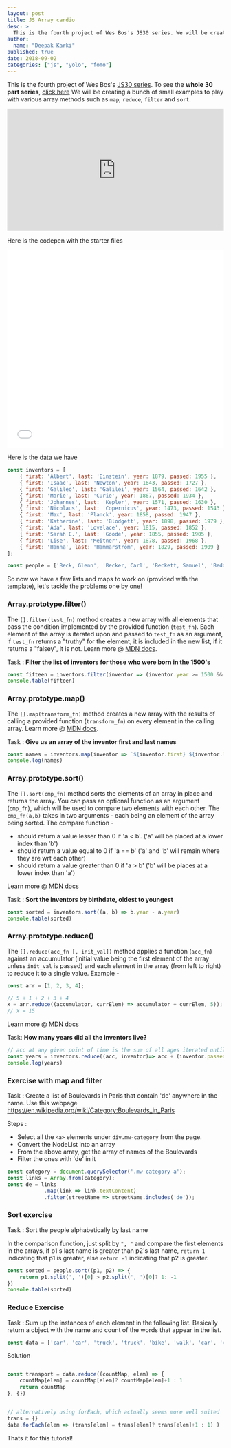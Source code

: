 ```yaml
---
layout: post
title: JS Array cardio
desc: >
  This is the fourth project of Wes Bos's JS30 series. We will be creating a bunch of small examples to play with various array methods such as `map`, `reduce`, `filter` and `sort`.
author:
  name: "Deepak Karki"
published: true
date: 2018-09-02
categories: ["js", "yolo", "fomo"]
---
```



This is the fourth project of Wes Bos's [JS30 series](https://javascript30.com/friend/DISCOVERDEV). To see the **whole 30 part series**, [click here](../)
We will be creating a bunch of small examples to play with various array methods such as `map`, `reduce`, `filter` and `sort`.

<style>.embed-container { position: relative; padding-bottom: 56.25%; height: 0; overflow: hidden; max-width: 100%; } .embed-container iframe, .embed-container object, .embed-container embed { position: absolute; top: 0; left: 0; width: 100%; height: 100%; }</style><div class='embed-container'><iframe src='https://www.youtube.com/embed/HB1ZC7czKRs' frameborder='0' allowfullscreen></iframe></div>

Here is the codepen with the starter files

<iframe height='458' scrolling='no' title='JS30-04-Array-Cardio-a' src='//codepen.io/deepakkarki/embed/vreQPN/?height=458&theme-id=dark&default-tab=js,result&embed-version=2' frameborder='no' allowtransparency='true' allowfullscreen='true' style='width: 100%;'>See the Pen <a href='https://codepen.io/deepakkarki/pen/vreQPN/'>JS30-04-Array-Cardio-a</a> by Deepak Karki (<a href='https://codepen.io/deepakkarki'>@deepakkarki</a>) on <a href='https://codepen.io'>CodePen</a>.
</iframe>

Here is the data we have

```js
const inventors = [
    { first: 'Albert', last: 'Einstein', year: 1879, passed: 1955 },
    { first: 'Isaac', last: 'Newton', year: 1643, passed: 1727 },
    { first: 'Galileo', last: 'Galilei', year: 1564, passed: 1642 },
    { first: 'Marie', last: 'Curie', year: 1867, passed: 1934 },
    { first: 'Johannes', last: 'Kepler', year: 1571, passed: 1630 },
    { first: 'Nicolaus', last: 'Copernicus', year: 1473, passed: 1543 },
    { first: 'Max', last: 'Planck', year: 1858, passed: 1947 },
    { first: 'Katherine', last: 'Blodgett', year: 1898, passed: 1979 },
    { first: 'Ada', last: 'Lovelace', year: 1815, passed: 1852 },
    { first: 'Sarah E.', last: 'Goode', year: 1855, passed: 1905 },
    { first: 'Lise', last: 'Meitner', year: 1878, passed: 1968 },
    { first: 'Hanna', last: 'Hammarström', year: 1829, passed: 1909 }
];

const people = ['Beck, Glenn', 'Becker, Carl', 'Beckett, Samuel', 'Beddoes, Mick', 'Beecher, Henry', 'Beethoven, Ludwig', 'Begin, Menachem', 'Belloc, Hilaire', 'Bellow, Saul', 'Benchley, Robert', 'Benenson, Peter', 'Ben-Gurion, David', 'Benjamin, Walter', 'Benn, Tony', 'Bennington, Chester', 'Benson, Leana', 'Bent, Silas', 'Bentsen, Lloyd', 'Berger, Ric', 'Bergman, Ingmar', 'Berio, Luciano', 'Berle, Milton', 'Berlin, Irving', 'Berne, Eric', 'Bernhard, Sandra', 'Berra, Yogi', 'Berry, Halle', 'Berry, Wendell', 'Bethea, Erin', 'Bevan, Aneurin', 'Bevel, Ken', 'Biden, Joseph', 'Bierce, Ambrose', 'Biko, Steve', 'Billings, Josh', 'Biondo, Frank', 'Birrell, Augustine', 'Black, Elk', 'Blair, Robert', 'Blair, Tony', 'Blake, William'];
```

So now we have a few lists and maps to work on (provided with the template), let's tackle the problems one by one!


### Array.prototype.filter()

The `[].filter(test_fn)` method creates a new array with all elements that pass the condition implemented by the provided function (`test_fn`). Each element of the array is iterated upon and passed to `test_fn` as an argument, if `test_fn` returns a "truthy" for the element, it is included in the new list, if it returns a "falsey", it is not. Learn more @ [MDN docs](https://developer.mozilla.org/en-US/docs/Web/JavaScript/Reference/Global_Objects/Array/filter).

Task : **Filter the list of inventors for those who were born in the 1500's**

```js
const fifteen = inventors.filter(inventor => (inventor.year >= 1500 && inventor.year < 1600))
console.table(fifteen)
```


### Array.prototype.map()

The `[].map(transform_fn)` method creates a new array with the results of calling a provided function (`transform_fn`) on every element in the calling array.
Learn more @ [MDN docs](https://developer.mozilla.org/en-US/docs/Web/JavaScript/Reference/Global_Objects/Array/map).

Task : **Give us an array of the inventor first and last names**

```js
const names = inventors.map(inventor => `${inventor.first} ${inventor.last}`)
console.log(names)
```


### Array.prototype.sort()

The `[].sort(cmp_fn)` method sorts the elements of an array in place and returns the array. You can pass an optional function as an argument (`cmp_fn`), which will be used to compare two elements with each other. The `cmp_fn(a,b)` takes in two arguments - each being an element of the array being sorted.
The compare function -
* should return a value lesser than 0 if 'a < b'. ('a' will be placed at a lower index than 'b')
* should return a value equal to 0 if 'a == b'    ('a' and 'b' will remain where they are wrt each other)
* should return a value greater than 0 if 'a > b' ('b' will be places at a lower index than 'a')

Learn more @ [MDN docs](https://developer.mozilla.org/en-US/docs/Web/JavaScript/Reference/Global_Objects/Array/sort)

Task : **Sort the inventors by birthdate, oldest to youngest**

```js
const sorted = inventors.sort((a, b) => b.year - a.year)
console.table(sorted)
```


### Array.prototype.reduce()

The `[].reduce(acc_fn [, init_val])` method applies a function (`acc_fn`) against an accumulator (initial value being the first element of the array unless `init_val` is passed) and each element in the array (from left to right) to reduce it to a single value. Example -

```js
const arr = [1, 2, 3, 4];

// 5 + 1 + 2 + 3 + 4
x = arr.reduce((accumulator, currElem) => accumulator + currElem, 5));
// x = 15
```

Learn more @ [MDN docs](https://developer.mozilla.org/en-US/docs/Web/JavaScript/Reference/Global_Objects/Array/Reduce)

Task: **How many years did all the inventors live?**

```js
// acc at any given point of time is the sum of all ages iterated until then. initial value is 0
const years = inventors.reduce((acc, inventor)=> acc + (inventor.passed -inventor.year), 0)
console.log(years)
```


### Exercise with map and filter

Task : Create a list of Boulevards in Paris that contain 'de' anywhere in the name. Use this webpage https://en.wikipedia.org/wiki/Category:Boulevards_in_Paris

Steps :
* Select all the `<a>` elements under `div.mw-category` from the page.
* Convert the NodeList into an array
* From the above array, get the array of names of the Boulevards
* Filter the ones with 'de' in it

```js
const category = document.querySelector('.mw-category a');
const links = Array.from(category);
const de = links
            .map(link => link.textContent)
            .filter(streetName => streetName.includes('de'));
```


### Sort exercise

Task : Sort the people alphabetically by last name

In the comparison function, just split by `", "` and compare the first elements in the arrays, if p1's last name is greater than p2's last name, `return 1` indicating that p1 is greater, else `return -1` indicating that p2 is greater.

```js
const sorted = people.sort((p1, p2) => {
    return p1.split(', ')[0] > p2.split(', ')[0]? 1: -1
})
console.table(sorted)
```


### Reduce Exercise

Task : Sum up the instances of each element in the following list. Basically return a object with the name and count of the words that appear in the list.

```js
const data = ['car', 'car', 'truck', 'truck', 'bike', 'walk', 'car', 'van', 'bike', 'walk', 'car', 'van', 'car', 'truck', 'pogostick'];
```

Solution

```js

const transport = data.reduce((countMap, elem) => {
    countMap[elem] = countMap[elem]? countMap[elem]+1 : 1
    return countMap
}, {})


// alternatively using forEach, which actually seems more well suited
trans = {}
data.forEach(elem => (trans[elem] = trans[elem]? trans[elem]+1 : 1) )
```

Thats it for this tutorial!